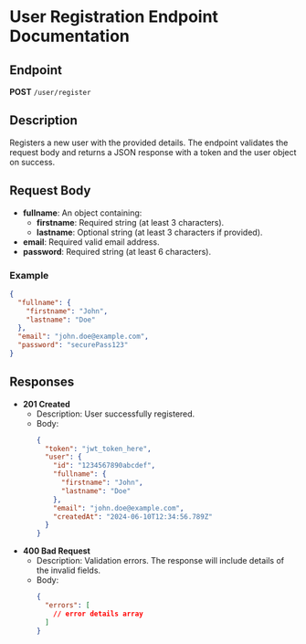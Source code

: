 # User Registration Endpoint Documentation

## Endpoint

**POST** `/user/register`

## Description

Registers a new user with the provided details. The endpoint validates the request body and returns a JSON response with a token and the user object on success.

## Request Body

- **fullname**: An object containing:
  - **firstname**: Required string (at least 3 characters).
  - **lastname**: Optional string (at least 3 characters if provided).
- **email**: Required valid email address.
- **password**: Required string (at least 6 characters).

### Example

```json
{
  "fullname": {
    "firstname": "John",
    "lastname": "Doe"
  },
  "email": "john.doe@example.com",
  "password": "securePass123"
}
```

## Responses

- **201 Created**
  - Description: User successfully registered.
  - Body:
    ```json
    {
      "token": "jwt_token_here",
      "user": {
        "id": "1234567890abcdef",
        "fullname": {
          "firstname": "John",
          "lastname": "Doe"
        },
        "email": "john.doe@example.com",
        "createdAt": "2024-06-10T12:34:56.789Z"
      }
    }
    ```
- **400 Bad Request**
  - Description: Validation errors. The response will include details of the invalid fields.
  - Body:
    ```json
    {
      "errors": [
        // error details array
      ]
    }
    ```
